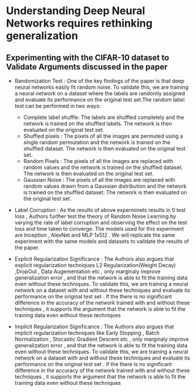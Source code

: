 # Understanding Deep Neural Networks requires rethinking generalization

## Experimenting with the CIFAR-10 dataset to Validate Arguments discussed in the paper

* Randomization Test : One of the key findings of the paper is that deep neural networks easily fit random noise. To validate this, we are training a neural network on a dataset where the labels are randomly assigned and evaluate its performance on the original test set.The random label test can be performed in two ways:
    
    * Complete label shuffle: The labels are shuffled completely and the network is trained on the shuffled labels. The network is then evaluated on the original test set.
    * Shuffled pixels : The pixels of all the images are permuted using a single random permutation and the network is trained on the shuffled dataset. The network is then evaluated on the original test set.
    * Random Pixels : The pixels of all the images are replaced with random values and the network is trained on the shuffled dataset. The network is then evaluated on the original test set.
    * Gaussian Noise : The pixels of all the images are replaced with random values drawn from a Gaussian distribution and the network is trained on the shuffled dataset. The network is then evaluated on the original test set.


* Label Corruption : As the results of above experminets results in 0 test loss , Authors further test the theory of Random Noise Learning by varying the rate of label corruption and observing the effect on the test loss and time taken to converge. The models used for this experiment are Inception , AlexNet and MLP 1x512 . We will replicate the same experiment with the same models and datasets to validate the results of the paper.



* Explicit Regularization Significance : The Authors also argues that explicit regularization techniques L2 Regularization(Weight Decay) ,DropOut , Data Augementation etc , only marginaly improve generalization error , and that the network is able to fit the training data even without these techniques. To validate this, we are training a neural network on a dataset with and without these techniques and evaluate its performance on the original test set . If the there is no significant difference in the accuracy of the network trained with and without these techniques , it supports the argument that the network is able to fit the training data even without these techniques

* Implicit Regularization Significance : The Authors also argues that implicit regularization techniques like Early Stopping , Batch Normalization , Stocastic Gradient Descent etc , only marginaly improve generalization error , and that the network is able to fit the training data even without these techniques. To validate this, we are training a neural network on a dataset with and without these techniques and evaluate its performance on the original test set . If the there is no significant difference in the accuracy of the network trained with and without these techniques , it supports the argument that the network is able to fit the training data even without these techniques


